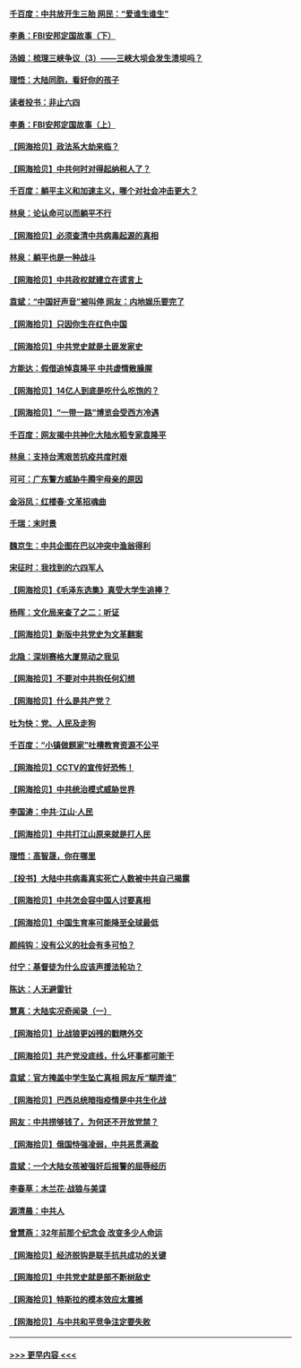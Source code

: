 #### [千百度：中共放开生三胎 网民：“爱谁生谁生”](../pages/nsc993/n12990644.md?t=06020151) 
#### [李勇：FBI安邦定国故事（下）](../pages/nsc993/n12987854.md?t=06020151) 
#### [汤姆：梳理三峡争议（3）——三峡大坝会发生溃坝吗？](../pages/nsc993/n12989806.md?t=06020151) 
#### [理悟：大陆同胞，看好你的孩子](../pages/nsc993/n12989778.md?t=06020151) 
#### [读者投书：非止六四](../pages/nsc993/n12989673.md?t=06020151) 
#### [李勇：FBI安邦定国故事（上）](../pages/nsc993/n12987749.md?t=06020151) 
#### [【网海拾贝】政法系大劫来临？](../pages/nsc993/n12987596.md?t=06020151) 
#### [【网海拾贝】中共何时对得起纳税人了？](../pages/nsc993/n12985578.md?t=06020151) 
#### [千百度：躺平主义和加速主义，哪个对社会冲击更大？](../pages/nsc993/n12985512.md?t=06020151) 
#### [林泉：论认命可以而躺平不行](../pages/nsc993/n12985505.md?t=06020151) 
#### [【网海拾贝】必须查清中共病毒起源的真相](../pages/nsc993/n12984276.md?t=06020151) 
#### [林泉：躺平也是一种战斗](../pages/nsc993/n12984194.md?t=06020151) 
#### [【网海拾贝】中共政权就建立在谎言上](../pages/nsc993/n12981880.md?t=06020151) 
#### [袁斌：“中国好声音”被叫停 网友：内地娱乐要完了](../pages/nsc993/n12981826.md?t=06020151) 
#### [【网海拾贝】只因你生在红色中国](../pages/nsc993/n12979096.md?t=06020151) 
#### [【网海拾贝】中共党史就是土匪发家史](../pages/nsc993/n12976478.md?t=06020151) 
#### [方能达：假借追悼袁隆平 中共虚情散臊腥](../pages/nsc993/n12976396.md?t=06020151) 
#### [【网海拾贝】14亿人到底是吃什么吃饱的？](../pages/nsc993/n12974125.md?t=06020151) 
#### [【网海拾贝】“一带一路”博览会受西方冷遇](../pages/nsc993/n12971787.md?t=06020151) 
#### [千百度：网友揭中共神化大陆水稻专家袁隆平](../pages/nsc993/n12971733.md?t=06020151) 
#### [林泉：支持台湾艰苦抗疫共度时艰](../pages/nsc993/n12971350.md?t=06020151) 
#### [可可：广东警方威胁牛腾宇母亲的原因](../pages/nsc993/n12971100.md?t=06020151) 
#### [金浴凤：红楼春·文革招魂曲](../pages/nsc993/n12970354.md?t=06020151) 
#### [千瑞：末时景](../pages/nsc993/n12970337.md?t=06020151) 
#### [魏京生：中共企图在巴以冲突中渔翁得利](../pages/nsc993/n12970286.md?t=06020151) 
#### [宋征时：我找到的六四军人](../pages/nsc993/n12970213.md?t=06020151) 
#### [【网海拾贝】《毛泽东选集》真受大学生追捧？](../pages/nsc993/n12968779.md?t=06020151) 
#### [杨晖：文化局来查了之二：听证](../pages/nsc993/n12966528.md?t=06020151) 
#### [【网海拾贝】新版中共党史为文革翻案](../pages/nsc993/n12967526.md?t=06020151) 
#### [北隐：深圳赛格大厦晃动之我见](../pages/nsc993/n12967393.md?t=06020151) 
#### [【网海拾贝】不要对中共抱任何幻想](../pages/nsc993/n12965222.md?t=06020151) 
#### [【网海拾贝】什么是共产党？](../pages/nsc993/n12962781.md?t=06020151) 
#### [吐为快：党、人民及走狗](../pages/nsc993/n12962747.md?t=06020151) 
#### [千百度：“小镇做题家”吐槽教育资源不公平](../pages/nsc993/n12962705.md?t=06020151) 
#### [【网海拾贝】CCTV的宣传好恐怖！](../pages/nsc993/n12959984.md?t=06020151) 
#### [【网海拾贝】中共统治模式威胁世界](../pages/nsc993/n12957622.md?t=06020151) 
#### [李国涛：中共‧江山‧人民](../pages/nsc993/n12957502.md?t=06020151) 
#### [【网海拾贝】中共打江山原来就是打人民](../pages/nsc993/n12954345.md?t=06020151) 
#### [理悟：高智晟，你在哪里](../pages/nsc993/n12953115.md?t=06020151) 
#### [【投书】大陆中共病毒真实死亡人数被中共自己揭露](../pages/nsc993/n12953050.md?t=06020151) 
#### [【网海拾贝】中共怎会容中国人讨要真相](../pages/nsc993/n12952161.md?t=06020151) 
#### [【网海拾贝】中国生育率可能降至全球最低](../pages/nsc993/n12948793.md?t=06020151) 
#### [颜纯钩：没有公义的社会有多可怕？](../pages/nsc993/n12947626.md?t=06020151) 
#### [付宁：基督徒为什么应该声援法轮功？](../pages/nsc993/n12947233.md?t=06020151) 
#### [陈达：人无避雷针](../pages/nsc993/n12947098.md?t=06020151) 
#### [慧真：大陆实况奇闻录（一）](../pages/nsc993/n12945811.md?t=06020151) 
#### [【网海拾贝】比战狼更凶残的戳瞎外交](../pages/nsc993/n12945717.md?t=06020151) 
#### [【网海拾贝】共产党没底线，什么坏事都可能干](../pages/nsc993/n12942090.md?t=06020151) 
#### [袁斌：官方掩盖中学生坠亡真相 网友斥“糊弄谁”](../pages/nsc993/n12942029.md?t=06020151) 
#### [【网海拾贝】巴西总统暗指疫情是中共生化战](../pages/nsc993/n12938999.md?t=06020151) 
#### [网友：中共捞够钱了，为何还不开放党禁？](../pages/nsc993/n12938952.md?t=06020151) 
#### [【网海拾贝】俄国恃强凌弱，中共恶贯满盈](../pages/nsc993/n12936626.md?t=06020151) 
#### [袁斌：一个大陆女孩被强奸后报警的屈辱经历](../pages/nsc993/n12936547.md?t=06020151) 
#### [李春草：木兰花·战狼与美谍](../pages/nsc993/n12935995.md?t=06020151) 
#### [源清晨：中共人](../pages/nsc993/n12935589.md?t=06020151) 
#### [曾慧燕：32年前那个纪念会 改变多少人命运](../pages/nsc993/n12934233.md?t=06020151) 
#### [【网海拾贝】经济脱钩是联手抗共成功的关键](../pages/nsc993/n12934176.md?t=06020151) 
#### [【网海拾贝】中共党史就是部不断树敌史](../pages/nsc993/n12932844.md?t=06020151) 
#### [【网海拾贝】特斯拉的模本效应太震撼](../pages/nsc993/n12925626.md?t=06020151) 
#### [【网海拾贝】与中共和平竞争注定要失败](../pages/nsc993/n12923326.md?t=06020151) 

----
#### [ >>> 更早内容 <<< ](../indexes/nsc993-earlier.md)

